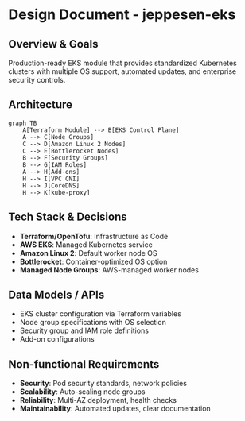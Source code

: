 # Design Document - jeppesen-eks

## Overview & Goals
Production-ready EKS module that provides standardized Kubernetes clusters with multiple OS support, automated updates, and enterprise security controls.

## Architecture
```mermaid
graph TB
    A[Terraform Module] --> B[EKS Control Plane]
    A --> C[Node Groups]
    C --> D[Amazon Linux 2 Nodes]
    C --> E[Bottlerocket Nodes]
    B --> F[Security Groups]
    B --> G[IAM Roles]
    A --> H[Add-ons]
    H --> I[VPC CNI]
    H --> J[CoreDNS]
    H --> K[kube-proxy]
```

## Tech Stack & Decisions
- **Terraform/OpenTofu**: Infrastructure as Code
- **AWS EKS**: Managed Kubernetes service
- **Amazon Linux 2**: Default worker node OS
- **Bottlerocket**: Container-optimized OS option
- **Managed Node Groups**: AWS-managed worker nodes

## Data Models / APIs
- EKS cluster configuration via Terraform variables
- Node group specifications with OS selection
- Security group and IAM role definitions
- Add-on configurations

## Non-functional Requirements
- **Security**: Pod security standards, network policies
- **Scalability**: Auto-scaling node groups
- **Reliability**: Multi-AZ deployment, health checks
- **Maintainability**: Automated updates, clear documentation